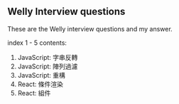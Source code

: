 ## Welly Interview questions

These are the Welly interview questions and my answer.

index 1 - 5 contents:

1. JavaScript: 字串反轉
2. JavaScript: 陣列過濾
3. JavaScript: 重構
4. React: 條件渲染
5. React: 組件


